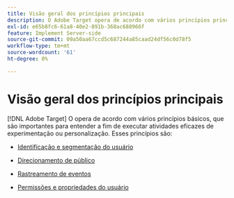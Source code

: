 ```yaml
---
title: Visão geral dos princípios principais
description: O Adobe Target opera de acordo com vários princípios principais, que são importantes de entender para executar atividades eficazes de experimentação ou personalização.
exl-id: e65b8fc6-61a8-40e2-891b-368ac688966f
feature: Implement Server-side
source-git-commit: 09a50aa67ccd5c687244a85caad24df56c0d78f5
workflow-type: tm+mt
source-wordcount: '61'
ht-degree: 0%

---
```


# Visão geral dos princípios principais

[!DNL Adobe Target] O opera de acordo com vários princípios básicos, que são importantes para entender a fim de executar atividades eficazes de experimentação ou personalização. Esses princípios são:

* [Identificação e segmentação do usuário](user-identification-and-bucketing.md)

* [Direcionamento de público](audience-targeting.md)

* [Rastreamento de eventos](event-tracking.md)

* [Permissões e propriedades do usuário](user-permissions-and-properties.md)
